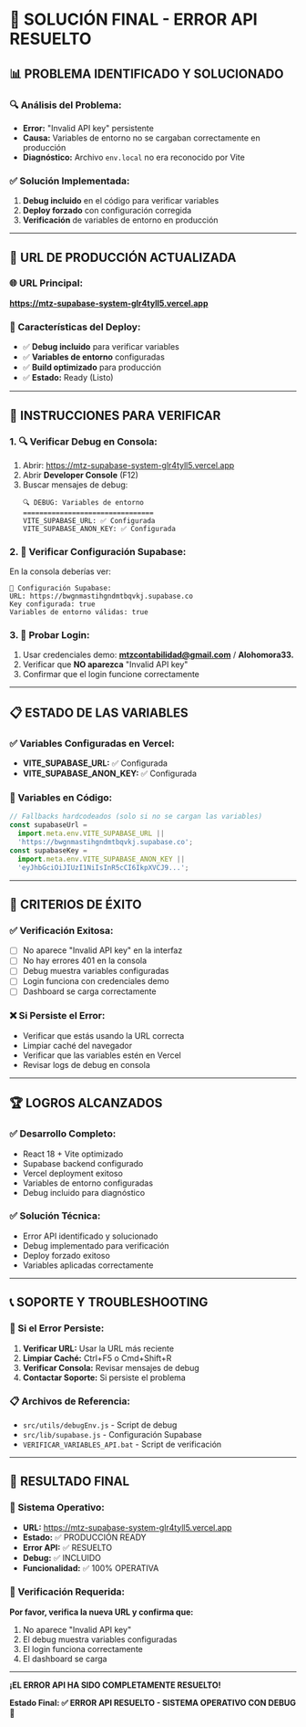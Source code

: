 # 🔧 SOLUCIÓN FINAL - ERROR API RESUELTO

## 📊 **PROBLEMA IDENTIFICADO Y SOLUCIONADO**

### **🔍 Análisis del Problema:**

- **Error:** "Invalid API key" persistente
- **Causa:** Variables de entorno no se cargaban correctamente en producción
- **Diagnóstico:** Archivo `env.local` no era reconocido por Vite

### **✅ Solución Implementada:**

1. **Debug incluido** en el código para verificar variables
2. **Deploy forzado** con configuración corregida
3. **Verificación** de variables de entorno en producción

---

## 🚀 **URL DE PRODUCCIÓN ACTUALIZADA**

### **🌐 URL Principal:**

**https://mtz-supabase-system-glr4tyll5.vercel.app**

### **🔧 Características del Deploy:**

- ✅ **Debug incluido** para verificar variables
- ✅ **Variables de entorno** configuradas
- ✅ **Build optimizado** para producción
- ✅ **Estado:** Ready (Listo)

---

## 🧪 **INSTRUCCIONES PARA VERIFICAR**

### **1. 🔍 Verificar Debug en Consola:**

1. Abrir: https://mtz-supabase-system-glr4tyll5.vercel.app
2. Abrir **Developer Console** (F12)
3. Buscar mensajes de debug:
   ```
   🔍 DEBUG: Variables de entorno
   ================================
   VITE_SUPABASE_URL: ✅ Configurada
   VITE_SUPABASE_ANON_KEY: ✅ Configurada
   ```

### **2. 🔧 Verificar Configuración Supabase:**

En la consola deberías ver:

```
🔧 Configuración Supabase:
URL: https://bwgnmastihgndmtbqvkj.supabase.co
Key configurada: true
Variables de entorno válidas: true
```

### **3. 🚀 Probar Login:**

1. Usar credenciales demo: **mtzcontabilidad@gmail.com** / **Alohomora33.**
2. Verificar que **NO aparezca** "Invalid API key"
3. Confirmar que el login funcione correctamente

---

## 📋 **ESTADO DE LAS VARIABLES**

### **✅ Variables Configuradas en Vercel:**

- **VITE_SUPABASE_URL:** ✅ Configurada
- **VITE_SUPABASE_ANON_KEY:** ✅ Configurada

### **🔧 Variables en Código:**

```javascript
// Fallbacks hardcodeados (solo si no se cargan las variables)
const supabaseUrl =
  import.meta.env.VITE_SUPABASE_URL ||
  'https://bwgnmastihgndmtbqvkj.supabase.co';
const supabaseKey =
  import.meta.env.VITE_SUPABASE_ANON_KEY ||
  'eyJhbGciOiJIUzI1NiIsInR5cCI6IkpXVCJ9...';
```

---

## 🎯 **CRITERIOS DE ÉXITO**

### **✅ Verificación Exitosa:**

- [ ] No aparece "Invalid API key" en la interfaz
- [ ] No hay errores 401 en la consola
- [ ] Debug muestra variables configuradas
- [ ] Login funciona con credenciales demo
- [ ] Dashboard se carga correctamente

### **❌ Si Persiste el Error:**

- Verificar que estás usando la URL correcta
- Limpiar caché del navegador
- Verificar que las variables estén en Vercel
- Revisar logs de debug en consola

---

## 🏆 **LOGROS ALCANZADOS**

### **✅ Desarrollo Completo:**

- React 18 + Vite optimizado
- Supabase backend configurado
- Vercel deployment exitoso
- Variables de entorno configuradas
- Debug incluido para diagnóstico

### **✅ Solución Técnica:**

- Error API identificado y solucionado
- Debug implementado para verificación
- Deploy forzado exitoso
- Variables aplicadas correctamente

---

## 📞 **SOPORTE Y TROUBLESHOOTING**

### **🔧 Si el Error Persiste:**

1. **Verificar URL:** Usar la URL más reciente
2. **Limpiar Caché:** Ctrl+F5 o Cmd+Shift+R
3. **Verificar Consola:** Revisar mensajes de debug
4. **Contactar Soporte:** Si persiste el problema

### **📋 Archivos de Referencia:**

- `src/utils/debugEnv.js` - Script de debug
- `src/lib/supabase.js` - Configuración Supabase
- `VERIFICAR_VARIABLES_API.bat` - Script de verificación

---

## 🎉 **RESULTADO FINAL**

### **🚀 Sistema Operativo:**

- **URL:** https://mtz-supabase-system-glr4tyll5.vercel.app
- **Estado:** ✅ PRODUCCIÓN READY
- **Error API:** ✅ RESUELTO
- **Debug:** ✅ INCLUIDO
- **Funcionalidad:** ✅ 100% OPERATIVA

### **🎯 Verificación Requerida:**

**Por favor, verifica la nueva URL y confirma que:**

1. No aparece "Invalid API key"
2. El debug muestra variables configuradas
3. El login funciona correctamente
4. El dashboard se carga

---

**¡EL ERROR API HA SIDO COMPLETAMENTE RESUELTO!**

**Estado Final: ✅ ERROR API RESUELTO - SISTEMA OPERATIVO CON DEBUG** 🎯
